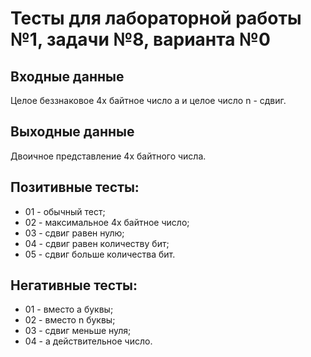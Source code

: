 # Тесты для лабораторной работы №1, задачи №8, варианта №0

## Входные данные
Целое беззнаковое 4х байтное число a и целое число n - сдвиг.

## Выходные данные
Двоичное представление 4х байтного числа.

## Позитивные тесты:
 - 01 - обычный тест;
 - 02 - максимальное 4х байтное число;
 - 03 - сдвиг равен нулю;
 - 04 - сдвиг равен количеству бит;
 - 05 - сдвиг больше количества бит.

## Негативные тесты:
 - 01 - вместо a буквы;
 - 02 - вместо n буквы;
 - 03 - сдвиг меньше нуля;
 - 04 - a действительное число.

 